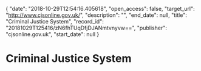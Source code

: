 {
  "date": "2018-10-29T12:54:16.405618", 
  "open_access": false, 
  "target_url": "http://www.cjsonline.gov.uk/", 
  "description": "", 
  "end_date": null, 
  "title": "Criminal Justice System", 
  "record_id": "20181029T125416/zN6fhTUqDfjDJANmtvnyvw==", 
  "publisher": "cjsonline.gov.uk", 
  "start_date": null
}

# Criminal Justice System

